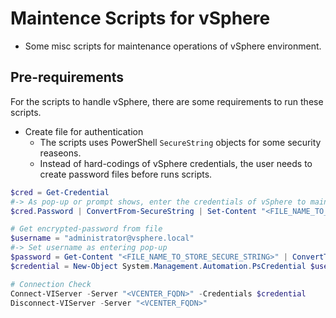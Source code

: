 # Maintence Scripts for vSphere

- Some misc scripts for maintenance operations of vSphere environment.

## Pre-requirements

For the scripts to handle vSphere, there are some requirements to run these scripts.

- Create file for authentication
  - The scripts uses PowerShell `SecureString` objects for some security reaseons.
  - Instead of hard-codings of vSphere credentials, the user needs to create password files before runs scripts.

```PowerShell
$cred = Get-Credential
#-> As pop-up or prompt shows, enter the credentials of vSphere to maintain
$cred.Password | ConvertFrom-SecureString | Set-Content "<FILE_NAME_TO_STORE_SECURE_STRING>"

# Get encrypted-password from file
$username = "administrator@vsphere.local"
#-> Set username as entering pop-up
$password = Get-Content "<FILE_NAME_TO_STORE_SECURE_STRING>" | ConvertTo-SecureString
$credential = New-Object System.Management.Automation.PsCredential $username, $password

# Connection Check
Connect-VIServer -Server "<VCENTER_FQDN>" -Credentials $credential
Disconnect-VIServer -Server "<VCENTER_FQDN>"
```

